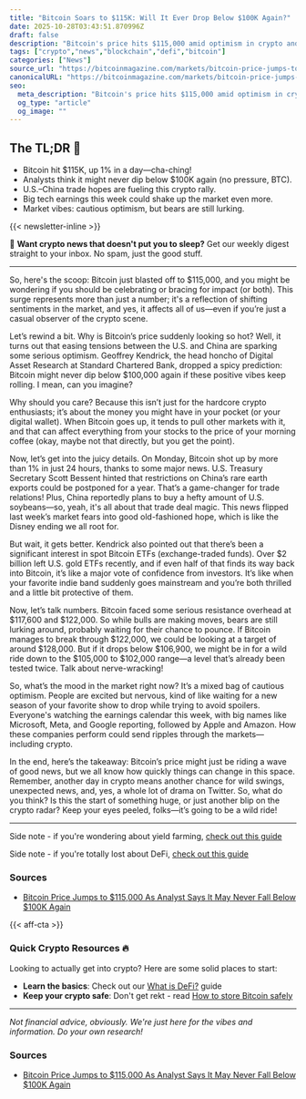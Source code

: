 ```yaml
---
title: "Bitcoin Soars to $115K: Will It Ever Drop Below $100K Again?"
date: 2025-10-28T03:43:51.870996Z
draft: false
description: "Bitcoin's price hits $115,000 amid optimism in crypto and DeFi. Analysts suggest it may never fall below $100K again. Here's why it matters."
tags: ["crypto","news","blockchain","defi","bitcoin"]
categories: ["News"]
source_url: "https://bitcoinmagazine.com/markets/bitcoin-price-jumps-to-115000"
canonicalURL: "https://bitcoinmagazine.com/markets/bitcoin-price-jumps-to-115000"
seo:
  meta_description: "Bitcoin's price hits $115,000 amid optimism in crypto and DeFi. Analysts suggest it may never fall below $100K again. Here's why it matters."
  og_type: "article"
  og_image: ""
---
```


## The TL;DR 📝

- Bitcoin hit $115K, up 1% in a day—cha-ching!
- Analysts think it might never dip below $100K again (no pressure, BTC).
- U.S.–China trade hopes are fueling this crypto rally.
- Big tech earnings this week could shake up the market even more.
- Market vibes: cautious optimism, but bears are still lurking.

{{< newsletter-inline >}}

📧 **Want crypto news that doesn't put you to sleep?** Get our weekly digest straight to your inbox. No spam, just the good stuff.

---

So, here's the scoop: Bitcoin just blasted off to $115,000, and you might be wondering if you should be celebrating or bracing for impact (or both). This surge represents more than just a number; it's a reflection of shifting sentiments in the market, and yes, it affects all of us—even if you’re just a casual observer of the crypto scene.

Let’s rewind a bit. Why is Bitcoin’s price suddenly looking so hot? Well, it turns out that easing tensions between the U.S. and China are sparking some serious optimism. Geoffrey Kendrick, the head honcho of Digital Asset Research at Standard Chartered Bank, dropped a spicy prediction: Bitcoin might never dip below $100,000 again if these positive vibes keep rolling. I mean, can you imagine? 

Why should you care? Because this isn’t just for the hardcore crypto enthusiasts; it’s about the money you might have in your pocket (or your digital wallet). When Bitcoin goes up, it tends to pull other markets with it, and that can affect everything from your stocks to the price of your morning coffee (okay, maybe not that directly, but you get the point). 

Now, let’s get into the juicy details. On Monday, Bitcoin shot up by more than 1% in just 24 hours, thanks to some major news. U.S. Treasury Secretary Scott Bessent hinted that restrictions on China’s rare earth exports could be postponed for a year. That’s a game-changer for trade relations! Plus, China reportedly plans to buy a hefty amount of U.S. soybeans—so, yeah, it's all about that trade deal magic. This news flipped last week’s market fears into good old-fashioned hope, which is like the Disney ending we all root for.

But wait, it gets better. Kendrick also pointed out that there’s been a significant interest in spot Bitcoin ETFs (exchange-traded funds). Over $2 billion left U.S. gold ETFs recently, and if even half of that finds its way back into Bitcoin, it’s like a major vote of confidence from investors. It’s like when your favorite indie band suddenly goes mainstream and you’re both thrilled and a little bit protective of them. 

Now, let’s talk numbers. Bitcoin faced some serious resistance overhead at $117,600 and $122,000. So while bulls are making moves, bears are still lurking around, probably waiting for their chance to pounce. If Bitcoin manages to break through $122,000, we could be looking at a target of around $128,000. But if it drops below $106,900, we might be in for a wild ride down to the $105,000 to $102,000 range—a level that’s already been tested twice. Talk about nerve-wracking! 

So, what’s the mood in the market right now? It’s a mixed bag of cautious optimism. People are excited but nervous, kind of like waiting for a new season of your favorite show to drop while trying to avoid spoilers. Everyone's watching the earnings calendar this week, with big names like Microsoft, Meta, and Google reporting, followed by Apple and Amazon. How these companies perform could send ripples through the markets—including crypto.

In the end, here’s the takeaway: Bitcoin’s price might just be riding a wave of good news, but we all know how quickly things can change in this space. Remember, another day in crypto means another chance for wild swings, unexpected news, and, yes, a whole lot of drama on Twitter. So, what do you think? Is this the start of something huge, or just another blip on the crypto radar? Keep your eyes peeled, folks—it’s going to be a wild ride!

---

Side note - if you're wondering about yield farming, [check out this guide](/pages/yield-farming-explained/)

Side note - if you're totally lost about DeFi, [check out this guide](/pages/what-is-defi/)

### Sources
- [Bitcoin Price Jumps to $115,000 As Analyst Says It May Never Fall Below $100K Again](https://bitcoinmagazine.com/markets/bitcoin-price-jumps-to-115000)

{{< aff-cta >}}

### Quick Crypto Resources 🔥

Looking to actually get into crypto? Here are some solid places to start:
- **Learn the basics**: Check out our [What is DeFi?](/pages/what-is-defi/) guide
- **Keep your crypto safe**: Don't get rekt - read [How to store Bitcoin safely](/pages/how-to-store-bitcoin-safely/)


---

_Not financial advice, obviously. We're just here for the vibes and information. Do your own research!_

### Sources
- [Bitcoin Price Jumps to $115,000 As Analyst Says It May Never Fall Below $100K Again](https://bitcoinmagazine.com/markets/bitcoin-price-jumps-to-115000)

